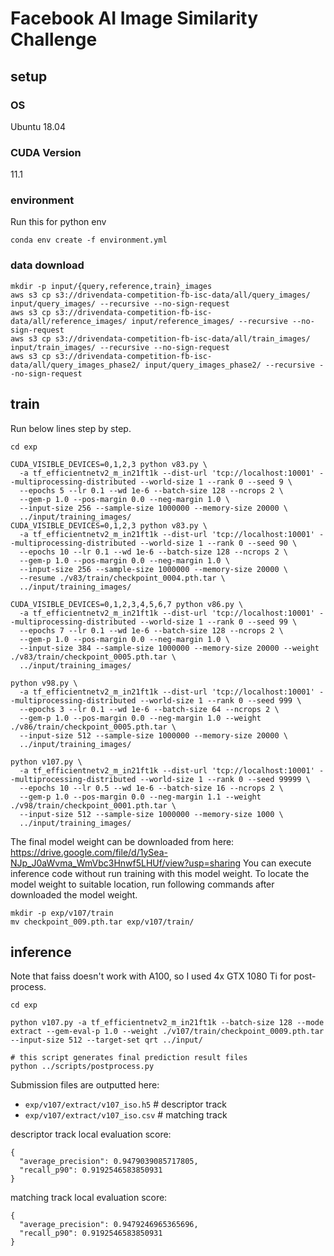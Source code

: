 # Facebook AI Image Similarity Challenge

## setup

### OS
Ubuntu 18.04

### CUDA Version
11.1

### environment

Run this for python env

```
conda env create -f environment.yml
```

### data download

```
mkdir -p input/{query,reference,train}_images
aws s3 cp s3://drivendata-competition-fb-isc-data/all/query_images/ input/query_images/ --recursive --no-sign-request
aws s3 cp s3://drivendata-competition-fb-isc-data/all/reference_images/ input/reference_images/ --recursive --no-sign-request
aws s3 cp s3://drivendata-competition-fb-isc-data/all/train_images/ input/train_images/ --recursive --no-sign-request
aws s3 cp s3://drivendata-competition-fb-isc-data/all/query_images_phase2/ input/query_images_phase2/ --recursive --no-sign-request
```

## train

Run below lines step by step.

```
cd exp

CUDA_VISIBLE_DEVICES=0,1,2,3 python v83.py \
  -a tf_efficientnetv2_m_in21ft1k --dist-url 'tcp://localhost:10001' --multiprocessing-distributed --world-size 1 --rank 0 --seed 9 \
  --epochs 5 --lr 0.1 --wd 1e-6 --batch-size 128 --ncrops 2 \
  --gem-p 1.0 --pos-margin 0.0 --neg-margin 1.0 \
  --input-size 256 --sample-size 1000000 --memory-size 20000 \
  ../input/training_images/
CUDA_VISIBLE_DEVICES=0,1,2,3 python v83.py \
  -a tf_efficientnetv2_m_in21ft1k --dist-url 'tcp://localhost:10001' --multiprocessing-distributed --world-size 1 --rank 0 --seed 90 \
  --epochs 10 --lr 0.1 --wd 1e-6 --batch-size 128 --ncrops 2 \
  --gem-p 1.0 --pos-margin 0.0 --neg-margin 1.0 \
  --input-size 256 --sample-size 1000000 --memory-size 20000 \
  --resume ./v83/train/checkpoint_0004.pth.tar \
  ../input/training_images/

CUDA_VISIBLE_DEVICES=0,1,2,3,4,5,6,7 python v86.py \
  -a tf_efficientnetv2_m_in21ft1k --dist-url 'tcp://localhost:10001' --multiprocessing-distributed --world-size 1 --rank 0 --seed 99 \
  --epochs 7 --lr 0.1 --wd 1e-6 --batch-size 128 --ncrops 2 \
  --gem-p 1.0 --pos-margin 0.0 --neg-margin 1.0 \
  --input-size 384 --sample-size 1000000 --memory-size 20000 --weight ./v83/train/checkpoint_0005.pth.tar \
  ../input/training_images/

python v98.py \
  -a tf_efficientnetv2_m_in21ft1k --dist-url 'tcp://localhost:10001' --multiprocessing-distributed --world-size 1 --rank 0 --seed 999 \
  --epochs 3 --lr 0.1 --wd 1e-6 --batch-size 64 --ncrops 2 \
  --gem-p 1.0 --pos-margin 0.0 --neg-margin 1.0 --weight ./v86/train/checkpoint_0005.pth.tar \
  --input-size 512 --sample-size 1000000 --memory-size 20000 \
  ../input/training_images/

python v107.py \
  -a tf_efficientnetv2_m_in21ft1k --dist-url 'tcp://localhost:10001' --multiprocessing-distributed --world-size 1 --rank 0 --seed 99999 \
  --epochs 10 --lr 0.5 --wd 1e-6 --batch-size 16 --ncrops 2 \
  --gem-p 1.0 --pos-margin 0.0 --neg-margin 1.1 --weight ./v98/train/checkpoint_0001.pth.tar \
  --input-size 512 --sample-size 1000000 --memory-size 1000 \
  ../input/training_images/
```

The final model weight can be downloaded from here: https://drive.google.com/file/d/1ySea-NJp_J0aWvma_WmVbc3Hnwf5LHUf/view?usp=sharing
You can execute inference code without run training with this model weight.
To locate the model weight to suitable location, run following commands after downloaded the model weight.

```
mkdir -p exp/v107/train
mv checkpoint_009.pth.tar exp/v107/train/
```

## inference

Note that faiss doesn't work with A100, so I used 4x GTX 1080 Ti for post-process.

```
cd exp

python v107.py -a tf_efficientnetv2_m_in21ft1k --batch-size 128 --mode extract --gem-eval-p 1.0 --weight ./v107/train/checkpoint_0009.pth.tar --input-size 512 --target-set qrt ../input/

# this script generates final prediction result files
python ../scripts/postprocess.py
```

Submission files are outputted here:

- `exp/v107/extract/v107_iso.h5`  # descriptor track
- `exp/v107/extract/v107_iso.csv`  # matching track

descriptor track local evaluation score:

```
{
  "average_precision": 0.9479039085717805,
  "recall_p90": 0.9192546583850931
}
```

matching track local evaluation score:

```
{
  "average_precision": 0.9479246965365696,
  "recall_p90": 0.9192546583850931
}
```

